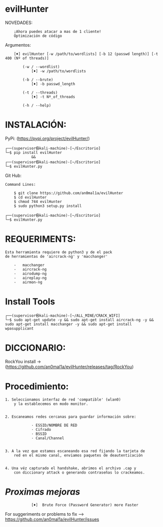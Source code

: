 # evilHunter

NOVEDADES:
        
        ¡Ahora puedes atacar a mas de 1 cliente!
        Optimización de código

Argumentos:
     
        
        [♦] evilHunter [-w /path/to/wordlists] [-b 12 (passwd length)] [-t 400 (Nº of threads)]
        
            (-w / --wordlist)
                [♦] -w /path/to/wordlists

            (-b / --brute)
                [♦] -b passwd_length

            (-t / --threads)
                [♦] -t Nº_of_threads

            (-h / --help)
              
# INSTALACIÓN:

PyPi: (https://pypi.org/project/evilHunter/)

    ┌──(supervisor㉿kali-machine)-[~/Escritorio]
    └─$ pip install evilHunter
                &&
    ┌──(supervisor㉿kali-machine)-[~/Escritorio]
    └─$ evilHunter.py 

Git Hub:

    Command Lines:
    
        $ git clone https://github.com/an0mal1a/evilHunter
        $ cd evilHunter
        $ chmod 744 evilHunter
        $ sudo python3 setup.py install
    
    ┌──(supervisor㉿kali-machine)-[~/Escritorio]
    └─$ evilHunter.py 

# REQUERIMENTS:

    Esta herramienta requiere de python3 y de el pack
    de herramientas de 'aircrack-ng' y 'macchanger'

        -   macchanger
        -   aircrack-ng
        -   airodump-ng
        -   aireplay-ng
        -   airmon-ng
        
    
# Install Tools
    ┌──(supervisor㉿kali-machine)-[~/ALL_MINE/CRACK_WIFI]
    └─$ sudo apt-get update -y && sudo apt-get install aircrack-ng -y && sudo apt-get install macchanger -y && sudo apt-get install wpasupplicant

               
# DICCIONARIO:
RockYou install -> (https://github.com/an0mal1a/evilHunter/releases/tag/RockYou)


# Procedimiento:

    1. Seleccionamos interfaz de red 'compatible' (wlan0) 
        y la establecemos en modo monitor.


    2. Escaneamos redes cercanas para guardar información sobre:

                · ESSID/NOMBRE DE RED
                · Cifrado
                · BSSID
                · Canal/Channel


    3. A la vez que estamos escaneando esa red fijando la tarjeta de
        red en el mismo canal, enviamos paquetes de deautenticación 
        

    4. Una véz capturado el handshake, abrimos el archivo .cap y
        con diccionary attack o generando contraseñas lo crackeamos.

# _Proximas mejoras_

                [♦]  Brute Force (Password Generator) more Faster 

For suggeriments or problems to fix --> https://github.com/an0mal1a/evilHunter/issues
